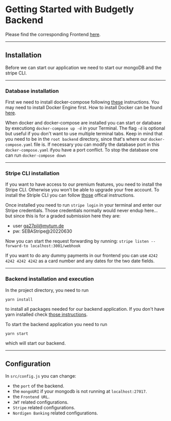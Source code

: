 # Getting Started with Budgetly Backend

Please find the corresponding Frontend [here](https://gitlab.lrz.de/seba-master-2022/team-03/frontend).

---

## Installation

Before we can start our application we need to start our mongoDB and the stripe CLI.

---

### Database installation

First we need to install docker-compose following [these](https://docs.docker.com/compose/install/) instructions. You may need to install Docker Engine first. How to install Docker can be found [here](https://docs.docker.com/engine/install/).

When docker and docker-compose are installed you can start or database by executiong `docker-compose up -d` in your Terminal. The flag `-d` is optional but useful if you don't want to use multiple terminal tabs. Keep in mind that you need to be in the `root backend` directory, since that's where our `docker-compose.yaml` file is. If necessary you can modify the database port in this `docker-compose.yaml` ifyou have a port conflict.
To stop the database one can run `docker-compose down`

---

### Stripe CLI installation

If you want to have access to our premium features, you need to install the Stripe CLI. Otherwise you won't be able to upgrade your free account.
To install the Striple CLI you can follow [those](https://stripe.com/docs/stripe-cli) offical instructions.

Once installed you need to run `stripe login` in your terminal and enter our Stripe credentials.
Those credentials normally would never endup here... but since this is for a graded submission here they are:

- user ga27pil@mytum.de
- pw: SEBAStripe@20220630

Now you can start the request forwarding by running:
`stripe listen --forward-to localhost:3001/webhook`

If you want to do any dummy payments in our frontend you can use
`4242 4242 4242 4242` as a card number and any dates for the two date fields.

---

### Backend installation and execution

In the project directory, you need to run

`yarn install`

to install all packages needed for our backend application.
If you don't have yarn installed check [those instructions](https://classic.yarnpkg.com/lang/en/docs/install/).

To start the backend application you need to run

`yarn start`

which will start our backend.

---

## Configuration

In `src/config.js` you can change:

- the `port` of the backend.
- the `mongoURI` if your mongodb is not running at `localhost:27017`.
- the `Frontend URL`.
- `JWT` related configurations.
- `Stripe` related configurations.
- `Nordigen Banking` related configurations.
